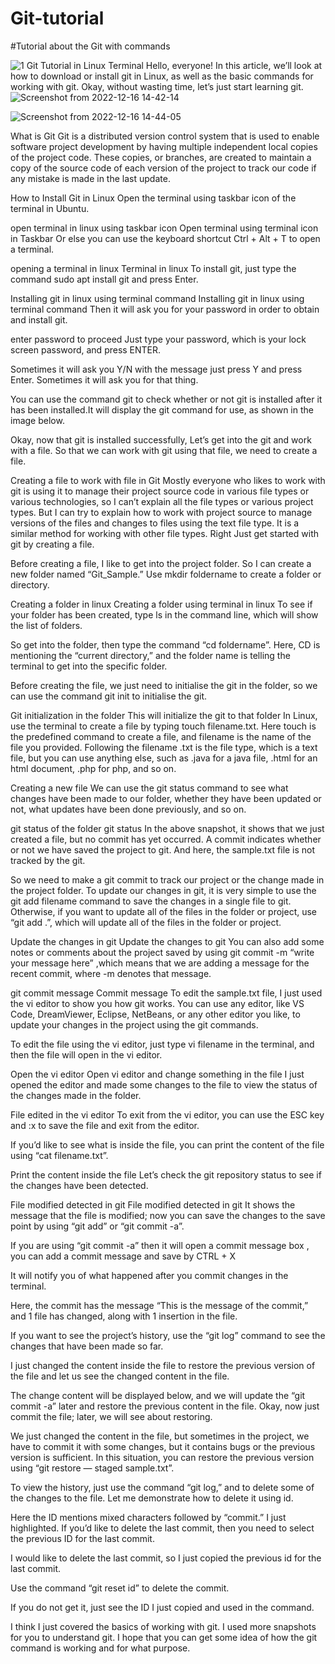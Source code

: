 # Git-tutorial
#Tutorial about the Git with commands

![1](https://github.com/arunpragash-periyasamy/Git-tutorial/blob/main/Screenshot%20from%202022-12-16%2014-40-41.png)
Git Tutorial in Linux Terminal
Hello, everyone! In this article, we’ll look at how to download or install git in Linux, as well as the basic commands for working with git. Okay, without wasting time, let’s just start learning git.
![Screenshot from 2022-12-16 14-42-14](https://user-images.githubusercontent.com/79126203/208116680-6f975c54-ed61-4c2f-b1b4-e9f50732c2e2.png)

![Screenshot from 2022-12-16 14-44-05](https://user-images.githubusercontent.com/79126203/208116719-9cf7730e-7414-4ded-a4ae-59739c1ec2ec.png)

What is Git
Git is a distributed version control system that is used to enable software project development by having multiple independent local copies of the project code. These copies, or branches, are created to maintain a copy of the source code of each version of the project to track our code if any mistake is made in the last update.

How to Install Git in Linux
Open the terminal using taskbar icon of the terminal in Ubuntu.

open terminal in linux using taskbar icon
Open terminal using terminal icon in Taskbar
Or else you can use the keyboard shortcut Ctrl + Alt + T to open a terminal.

opening a terminal in linux
Terminal in linux
To install git, just type the command sudo apt install git and press Enter.

Installing git in linux using terminal command
Installing git in linux using terminal command
Then it will ask you for your password in order to obtain and install git.


enter password to proceed
Just type your password, which is your lock screen password, and press ENTER.


Sometimes it will ask you Y/N with the message just press Y and press Enter. Sometimes it will ask you for that thing.

You can use the command git to check whether or not git is installed after it has been installed.It will display the git command for use, as shown in the image below.


Okay, now that git is installed successfully, Let’s get into the git and work with a file. So that we can work with git using that file, we need to create a file.

Creating a file to work with file in Git
Mostly everyone who likes to work with git is using it to manage their project source code in various file types or various technologies, so I can’t explain all the file types or various project types. But I can try to explain how to work with project source to manage versions of the files and changes to files using the text file type. It is a similar method for working with other file types. Right Just get started with git by creating a file.

Before creating a file, I like to get into the project folder. So I can create a new folder named “Git_Sample.” Use mkdir foldername to create a folder or directory.

Creating a folder in linux
Creating a folder using terminal in linux
To see if your folder has been created, type ls in the command line, which will show the list of folders.


So get into the folder, then type the command “cd foldername”. Here, CD is mentioning the “current directory,” and the folder name is telling the terminal to get into the specific folder.


Before creating the file, we just need to initialise the git in the folder, so we can use the command git init to initialise the git.

Git initialization in the folder
This will initialize the git to that folder
In Linux, use the terminal to create a file by typing touch filename.txt. Here touch is the predefined command to create a file, and filename is the name of the file you provided. Following the filename .txt is the file type, which is a text file, but you can use anything else, such as .java for a java file, .html for an html document, .php for php, and so on.


Creating a new file
We can use the git status command to see what changes have been made to our folder, whether they have been updated or not, what updates have been done previously, and so on.

git status of the folder
git status
In the above snapshot, it shows that we just created a file, but no commit has yet occurred. A commit indicates whether or not we have saved the project to git. And here, the sample.txt file is not tracked by the git.

So we need to make a git commit to track our project or the change made in the project folder. To update our changes in git, it is very simple to use the git add filename command to save the changes in a single file to git. Otherwise, if you want to update all of the files in the folder or project, use “git add .”, which will update all of the files in the folder or project.

Update the changes in git
Update the changes to git
You can also add some notes or comments about the project saved by using git commit -m “write your message here” ,which means that we are adding a message for the recent commit, where -m denotes that message.

git commit message
Commit message
To edit the sample.txt file, I just used the vi editor to show you how git works. You can use any editor, like VS Code, DreamViewer, Eclipse, NetBeans, or any other editor you like, to update your changes in the project using the git commands.

To edit the file using the vi editor, just type vi filename in the terminal, and then the file will open in the vi editor.

Open the vi editor
Open vi editor and change something in the file
I just opened the editor and made some changes to the file to view the status of the changes made in the folder.


File edited in the vi editor
To exit from the vi editor, you can use the ESC key and :x to save the file and exit from the editor.

If you’d like to see what is inside the file, you can print the content of the file using “cat filename.txt”.


Print the content inside the file
Let’s check the git repository status to see if the changes have been detected.

File modified detected in git
File modified detected in git
It shows the message that the file is modified; now you can save the changes to the save point by using “git add” or “git commit -a”.

If you are using “git commit -a” then it will open a commit message box , you can add a commit message and save by CTRL + X


It will notify you of what happened after you commit changes in the terminal.


Here, the commit has the message “This is the message of the commit,” and 1 file has changed, along with 1 insertion in the file.

If you want to see the project’s history, use the “git log” command to see the changes that have been made so far.

I just changed the content inside the file to restore the previous version of the file and let us see the changed content in the file.


The change content will be displayed below, and we will update the “git commit -a” later and restore the previous content in the file. Okay, now just commit the file; later, we will see about restoring.


We just changed the content in the file, but sometimes in the project, we have to commit it with some changes, but it contains bugs or the previous version is sufficient. In this situation, you can restore the previous version using “git restore — staged sample.txt”.


To view the history, just use the command “git log,” and to delete some of the changes to the file. Let me demonstrate how to delete it using id.



Here the ID mentions mixed characters followed by “commit.” I just highlighted. If you’d like to delete the last commit, then you need to select the previous ID for the last commit.

I would like to delete the last commit, so I just copied the previous id for the last commit.

Use the command “git reset id” to delete the commit.


If you do not get it, just see the ID I just copied and used in the command.

I think I just covered the basics of working with git. I used more snapshots for you to understand git. I hope that you can get some idea of how the git command is working and for what purpose.
